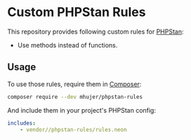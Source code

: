 # Custom PHPStan Rules

This repository provides following custom rules for [PHPStan](https://github.com/phpstan/phpstan):

* Use methods instead of functions.


## Usage

To use those rules, require them in [Composer](https://getcomposer.org/):

```bash
composer require --dev mhujer/phpstan-rules
```

And include them in your project's PHPStan config:

```yaml
includes:
    - vendor//phpstan-rules/rules.neon
```
